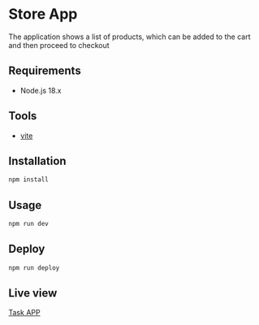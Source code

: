 # Store App

The application shows a list of products, which can be added to the cart and then proceed to checkout

## Requirements

- Node.js 18.x

## Tools

- [vite](https://vitejs.dev/)

## Installation

```bash
npm install
```

## Usage

```bash
npm run dev
```

## Deploy

```bash
npm run deploy
```

## Live view

[Task APP](https://jaimenunezl.github.io/react-ecommerce-app/)
